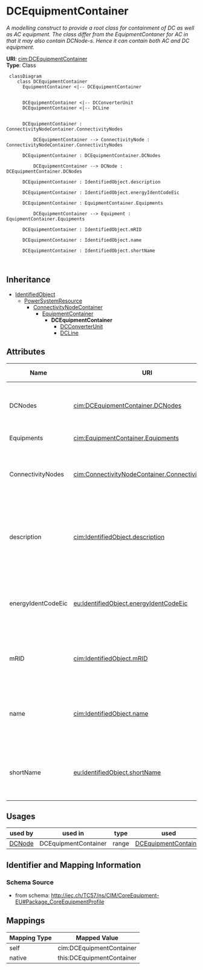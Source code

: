 # DCEquipmentContainer


_A modelling construct to provide a root class for containment of DC as well as AC equipment. The class differ from the EquipmentContaner for AC in that it may also contain DCNode-s. Hence it can contain both AC and DC equipment._





**URI**: [cim:DCEquipmentContainer](http://iec.ch/TC57/CIM100#DCEquipmentContainer)<br />
**Type**: Class




```mermaid
 classDiagram
    class DCEquipmentContainer
      EquipmentContainer <|-- DCEquipmentContainer
      

      DCEquipmentContainer <|-- DCConverterUnit
      DCEquipmentContainer <|-- DCLine
      
      
      DCEquipmentContainer : ConnectivityNodeContainer.ConnectivityNodes
        
          DCEquipmentContainer --> ConnectivityNode : ConnectivityNodeContainer.ConnectivityNodes
        
      DCEquipmentContainer : DCEquipmentContainer.DCNodes
        
          DCEquipmentContainer --> DCNode : DCEquipmentContainer.DCNodes
        
      DCEquipmentContainer : IdentifiedObject.description
        
      DCEquipmentContainer : IdentifiedObject.energyIdentCodeEic
        
      DCEquipmentContainer : EquipmentContainer.Equipments
        
          DCEquipmentContainer --> Equipment : EquipmentContainer.Equipments
        
      DCEquipmentContainer : IdentifiedObject.mRID
        
      DCEquipmentContainer : IdentifiedObject.name
        
      DCEquipmentContainer : IdentifiedObject.shortName
        
      
```





## Inheritance
* [IdentifiedObject](IdentifiedObject.md)
    * [PowerSystemResource](PowerSystemResource.md)
        * [ConnectivityNodeContainer](ConnectivityNodeContainer.md)
            * [EquipmentContainer](EquipmentContainer.md)
                * **DCEquipmentContainer**
                    * [DCConverterUnit](DCConverterUnit.md)
                    * [DCLine](DCLine.md)



## Attributes


| Name | URI | Cardinality and Range | Description | Inheritance |
| ---  | --- | --- | --- | --- |
| DCNodes | [cim:DCEquipmentContainer.DCNodes](http://iec.ch/TC57/CIM100#DCEquipmentContainer.DCNodes) | 0..* <br />  [DCNode](DCNode.md)  | The DC nodes contained in the DC equipment container | direct |
| Equipments | [cim:EquipmentContainer.Equipments](http://iec.ch/TC57/CIM100#EquipmentContainer.Equipments) | 0..* <br />  [Equipment](Equipment.md)  | Contained equipment | [EquipmentContainer](EquipmentContainer.md) |
| ConnectivityNodes | [cim:ConnectivityNodeContainer.ConnectivityNodes](http://iec.ch/TC57/CIM100#ConnectivityNodeContainer.ConnectivityNodes) | 0..* <br />  [ConnectivityNode](ConnectivityNode.md)  | Connectivity nodes which belong to this connectivity node container | [ConnectivityNodeContainer](ConnectivityNodeContainer.md) |
| description | [cim:IdentifiedObject.description](http://iec.ch/TC57/CIM100#IdentifiedObject.description) | 0..1 <br />  string  | The description is a free human readable text describing or naming the object | [IdentifiedObject](IdentifiedObject.md) |
| energyIdentCodeEic | [eu:IdentifiedObject.energyIdentCodeEic](http://iec.ch/TC57/CIM100-European#IdentifiedObject.energyIdentCodeEic) | 0..1 <br />  string  | The attribute is used for an exchange of the EIC code (Energy identification ... | [IdentifiedObject](IdentifiedObject.md) |
| mRID | [cim:IdentifiedObject.mRID](http://iec.ch/TC57/CIM100#IdentifiedObject.mRID) | 1..1 <br />  string  | Master resource identifier issued by a model authority | [IdentifiedObject](IdentifiedObject.md) |
| name | [cim:IdentifiedObject.name](http://iec.ch/TC57/CIM100#IdentifiedObject.name) | 1..1 <br />  string  | The name is any free human readable and possibly non unique text naming the o... | [IdentifiedObject](IdentifiedObject.md) |
| shortName | [eu:IdentifiedObject.shortName](http://iec.ch/TC57/CIM100-European#IdentifiedObject.shortName) | 0..1 <br />  string  | The attribute is used for an exchange of a human readable short name with len... | [IdentifiedObject](IdentifiedObject.md) |





## Usages

| used by | used in | type | used |
| ---  | --- | --- | --- |
| [DCNode](DCNode.md) | DCEquipmentContainer | range | [DCEquipmentContainer](DCEquipmentContainer.md) |






## Identifier and Mapping Information







### Schema Source


* from schema: http://iec.ch/TC57/ns/CIM/CoreEquipment-EU#Package_CoreEquipmentProfile





## Mappings

| Mapping Type | Mapped Value |
| ---  | ---  |
| self | cim:DCEquipmentContainer |
| native | this:DCEquipmentContainer |




